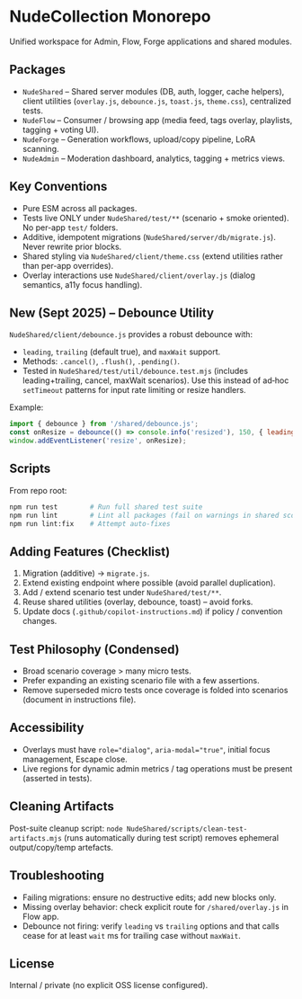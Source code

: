 # NudeCollection Monorepo

Unified workspace for Admin, Flow, Forge applications and shared modules.

## Packages
- `NudeShared` – Shared server modules (DB, auth, logger, cache helpers), client utilities (`overlay.js`, `debounce.js`, `toast.js`, `theme.css`), centralized tests.
- `NudeFlow` – Consumer / browsing app (media feed, tags overlay, playlists, tagging + voting UI).
- `NudeForge` – Generation workflows, upload/copy pipeline, LoRA scanning.
- `NudeAdmin` – Moderation dashboard, analytics, tagging + metrics views.

## Key Conventions
- Pure ESM across all packages.
- Tests live ONLY under `NudeShared/test/**` (scenario + smoke oriented). No per-app `test/` folders.
- Additive, idempotent migrations (`NudeShared/server/db/migrate.js`). Never rewrite prior blocks.
- Shared styling via `NudeShared/client/theme.css` (extend utilities rather than per-app overrides).
- Overlay interactions use `NudeShared/client/overlay.js` (dialog semantics, a11y focus handling).

## New (Sept 2025) – Debounce Utility
`NudeShared/client/debounce.js` provides a robust debounce with:
- `leading`, `trailing` (default true), and `maxWait` support.
- Methods: `.cancel()`, `.flush()`, `.pending()`.
- Tested in `NudeShared/test/util/debounce.test.mjs` (includes leading+trailing, cancel, maxWait scenarios).
Use this instead of ad‑hoc `setTimeout` patterns for input rate limiting or resize handlers.

Example:
```js
import { debounce } from '/shared/debounce.js';
const onResize = debounce(() => console.info('resized'), 150, { leading:true, maxWait: 600 });
window.addEventListener('resize', onResize);
```

## Scripts
From repo root:
```bash
npm run test        # Run full shared test suite
npm run lint        # Lint all packages (fail on warnings in shared scope)
npm run lint:fix    # Attempt auto-fixes
```

## Adding Features (Checklist)
1. Migration (additive) -> `migrate.js`.
2. Extend existing endpoint where possible (avoid parallel duplication).
3. Add / extend scenario test under `NudeShared/test/**`.
4. Reuse shared utilities (overlay, debounce, toast) – avoid forks.
5. Update docs (`.github/copilot-instructions.md`) if policy / convention changes.

## Test Philosophy (Condensed)
- Broad scenario coverage > many micro tests.
- Prefer expanding an existing scenario file with a few assertions.
- Remove superseded micro tests once coverage is folded into scenarios (document in instructions file).

## Accessibility
- Overlays must have `role="dialog"`, `aria-modal="true"`, initial focus management, Escape close.
- Live regions for dynamic admin metrics / tag operations must be present (asserted in tests).

## Cleaning Artifacts
Post-suite cleanup script: `node NudeShared/scripts/clean-test-artifacts.mjs` (runs automatically during test script) removes ephemeral output/copy/temp artefacts.

## Troubleshooting
- Failing migrations: ensure no destructive edits; add new blocks only.
- Missing overlay behavior: check explicit route for `/shared/overlay.js` in Flow app.
- Debounce not firing: verify `leading` vs `trailing` options and that calls cease for at least `wait` ms for trailing case without `maxWait`.

## License
Internal / private (no explicit OSS license configured).